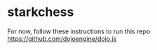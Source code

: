 # starkchess

For now, follow these instructions to run this repo https://github.com/dojoengine/dojo.js
